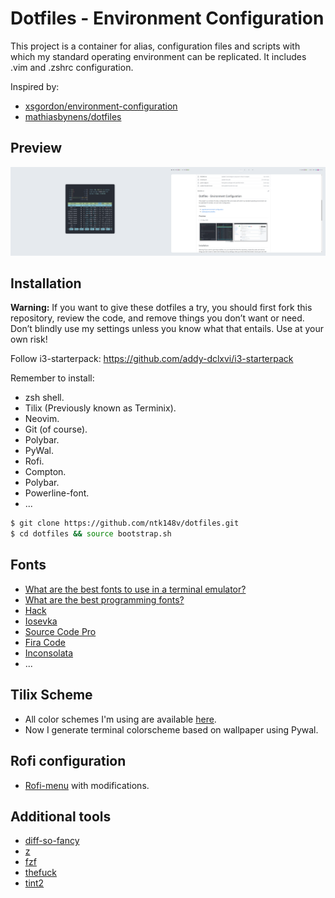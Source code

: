 # Dotfiles - Environment Configuration

This project is a container for alias, configuration files and scripts with
which my standard operating environment can be replicated. It includes .vim
and .zshrc configuration.

Inspired by:

- [xsgordon/environment-configuration](https://github.com/xsgordon/environment-configuration)
- [mathiasbynens/dotfiles](https://github.com/mathiasbynens/dotfiles)

## Preview

![screenshot](./screenshots/Screenshot%20from%202020-09-14%2008-11-14.png)

## Installation

**Warning:** If you want to give these dotfiles a try, you should first fork
this repository, review the code, and remove things you don’t want or need.
Don’t blindly use my settings unless you know what that entails. Use at your
own risk!

Follow i3-starterpack: https://github.com/addy-dclxvi/i3-starterpack

Remember to install:

- zsh shell.
- Tilix (Previously known as Terminix).
- Neovim.
- Git (of course).
- Polybar.
- PyWal.
- Rofi.
- Compton.
- Polybar.
- Powerline-font.
- ...

```zsh
$ git clone https://github.com/ntk148v/dotfiles.git
$ cd dotfiles && source bootstrap.sh
```

## Fonts

- [What are the best fonts to use in a terminal emulator?](https://www.slant.co/topics/7014/~fonts-to-use-in-a-terminal-emulator)
- [What are the best programming fonts?](https://www.slant.co/topics/67/~best-programming-fonts)
- [Hack](https://github.com/source-foundry/Hack)
- [Iosevka](https://github.com/be5invis/Iosevka)
- [Source Code Pro](https://github.com/adobe-fonts/source-code-pro)
- [Fira Code](https://github.com/tonsky/FiraCode)
- [Inconsolata](https://github.com/google/fonts/tree/master/ofl/inconsolata)
- ...

## Tilix Scheme

- All color schemes I'm using are available [here](https://github.com/storm119/Tilix-Themes).
- Now I generate terminal colorscheme based on wallpaper using Pywal.

## Rofi configuration

- [Rofi-menu](https://gitlab.com/vahnrr/rofi-menus) with modifications.

## Additional tools

- [diff-so-fancy](https://github.com/so-fancy/diff-so-fancy)
- [z](https://github.com/rupa/z)
- [fzf](https://github.com/junegunn/fzf)
- [thefuck](https://github.com/nvbn/thefuck)
- [tint2](https://gitlab.com/o9000/tint2)
